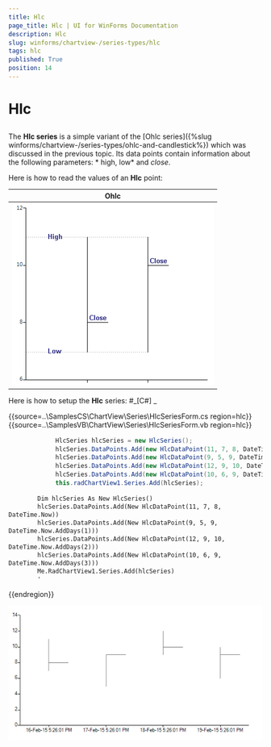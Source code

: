 ```yaml
---
title: Hlc
page_title: Hlc | UI for WinForms Documentation
description: Hlc
slug: winforms/chartview-/series-types/hlc
tags: hlc
published: True
position: 14
---
```


# Hlc



## 

The __Hlc series__ is a simple variant of the [Ohlc series]({%slug winforms/chartview-/series-types/ohlc-and-candlestick%}) which was discussed in the previous topic. Its data points contain information about the following parameters: * high, low* and *close*.
      

Here is how to read the values of an __Hlc__ point:
        


|  __Ohlc__  |
| ------ |
|![chartview-series-types-hlc 001](images/chartview-series-types-hlc001.png)|

Here is how to setup the __Hlc__ series:
    #_[C#] _

	



{{source=..\SamplesCS\ChartView\Series\HlcSeriesForm.cs region=hlc}} 
{{source=..\SamplesVB\ChartView\Series\HlcSeriesForm.vb region=hlc}} 

````C#
             HlcSeries hlcSeries = new HlcSeries();
             hlcSeries.DataPoints.Add(new HlcDataPoint(11, 7, 8, DateTime.Now));
             hlcSeries.DataPoints.Add(new HlcDataPoint(9, 5, 9, DateTime.Now.AddDays(1)));
             hlcSeries.DataPoints.Add(new HlcDataPoint(12, 9, 10, DateTime.Now.AddDays(2)));
             hlcSeries.DataPoints.Add(new HlcDataPoint(10, 6, 9, DateTime.Now.AddDays(3)));
             this.radChartView1.Series.Add(hlcSeries);
````
````VB.NET
        Dim hlcSeries As New HlcSeries()
        hlcSeries.DataPoints.Add(New HlcDataPoint(11, 7, 8, DateTime.Now))
        hlcSeries.DataPoints.Add(New HlcDataPoint(9, 5, 9, DateTime.Now.AddDays(1)))
        hlcSeries.DataPoints.Add(New HlcDataPoint(12, 9, 10, DateTime.Now.AddDays(2)))
        hlcSeries.DataPoints.Add(New HlcDataPoint(10, 6, 9, DateTime.Now.AddDays(3)))
        Me.RadChartView1.Series.Add(hlcSeries)
        '
````

{{endregion}} 


![chartview-series-types-hlc 002](images/chartview-series-types-hlc002.png)
